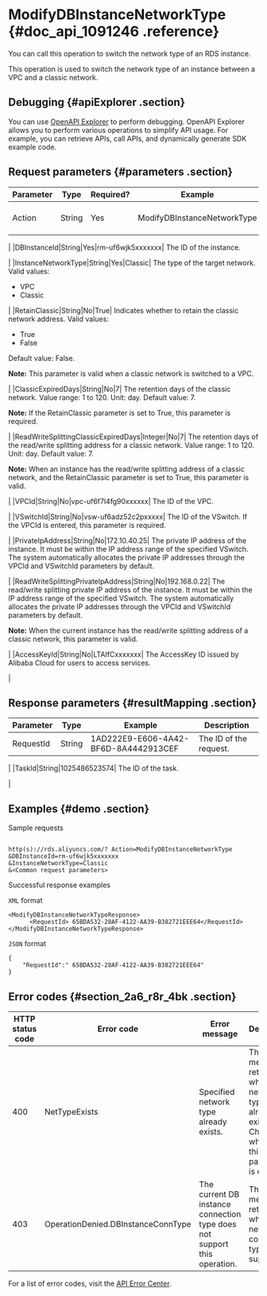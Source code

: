# ModifyDBInstanceNetworkType {#doc_api_1091246 .reference}

You can call this operation to switch the network type of an RDS instance.

This operation is used to switch the network type of an instance between a VPC and a classic network.

## Debugging {#apiExplorer .section}

You can use [OpenAPI Explorer](https://api.aliyun.com/#product=Rds&api=ModifyDBInstanceNetworkType) to perform debugging. OpenAPI Explorer allows you to perform various operations to simplify API usage. For example, you can retrieve APIs, call APIs, and dynamically generate SDK example code.

## Request parameters {#parameters .section}

|Parameter|Type|Required?|Example|Description|
|---------|----|---------|-------|-----------|
|Action|String|Yes|ModifyDBInstanceNetworkType| The operation that you want to perform. Set this parameter to ModifyDBInstanceNetworkType.

 |
|DBInstanceId|String|Yes|rm-uf6wjk5xxxxxxx| The ID of the instance.

 |
|InstanceNetworkType|String|Yes|Classic| The type of the target network. Valid values:

 -   VPC
-   Classic

 |
|RetainClassic|String|No|True| Indicates whether to retain the classic network address. Valid values:

 -   True
-   False

 Default value: False.

 **Note:** This parameter is valid when a classic network is switched to a VPC.

 |
|ClassicExpiredDays|String|No|7| The retention days of the classic network. Value range: 1 to 120. Unit: day. Default value: 7.

 **Note:** If the RetainClassic parameter is set to True, this parameter is required.

 |
|ReadWriteSplittingClassicExpiredDays|Integer|No|7| The retention days of the read/write splitting address for a classic network. Value range: 1 to 120. Unit: day. Default value: 7.

 **Note:** When an instance has the read/write splitting address of a classic network, and the RetainClassic parameter is set to True, this parameter is valid.

 |
|VPCId|String|No|vpc-uf6f7l4fg90xxxxxx| The ID of the VPC.

 |
|VSwitchId|String|No|vsw-uf6adz52c2pxxxxx| The ID of the VSwitch. If the VPCId is entered, this parameter is required.

 |
|PrivateIpAddress|String|No|172.10.40.25| The private IP address of the instance. It must be within the IP address range of the specified VSwitch. The system automatically allocates the private IP addresses through the VPCId and VSwitchId parameters by default.

 |
|ReadWriteSplittingPrivateIpAddress|String|No|192.168.0.22| The read/write splitting private IP address of the instance. It must be within the IP address range of the specified VSwitch. The system automatically allocates the private IP addresses through the VPCId and VSwitchId parameters by default.

 **Note:** When the current instance has the read/write splitting address of a classic network, this parameter is valid.

 |
|AccessKeyId|String|No|LTAIfCxxxxxxx| The AccessKey ID issued by Alibaba Cloud for users to access services.

 |

## Response parameters {#resultMapping .section}

|Parameter|Type|Example|Description|
|---------|----|-------|-----------|
|RequestId|String|1AD222E9-E606-4A42-BF6D-8A4442913CEF| The ID of the request.

 |
|TaskId|String|1025486523574| The ID of the task.

 |

## Examples {#demo .section}

Sample requests

``` {#request_demo}

http(s)://rds.aliyuncs.com/? Action=ModifyDBInstanceNetworkType
&DBInstanceId=rm-uf6wjk5xxxxxxx 
&InstanceNetworkType=Classic 
&<Common request parameters>

```

Successful response examples

`XML` format

``` {#codeblock_w2d_u0x_rl3}
<ModifyDBInstanceNetworkTypeResponse>
	  <RequestId> 65BDA532-28AF-4122-AA39-B382721EEE64</RequestId></ModifyDBInstanceNetworkTypeResponse>
```

`JSON` format

``` {#codeblock_d77_zij_j9m}
{
	"RequestId":" 65BDA532-28AF-4122-AA39-B382721EEE64"
}
```

## Error codes {#section_2a6_r8r_4bk .section}

|HTTP status code|Error code|Error message|Description|
|----------------|----------|-------------|-----------|
|400|NetTypeExists|Specified network type already exists.|The error message returned when the network type already exists. Check whether this parameter is correct.|
|403|OperationDenied.DBInstanceConnType|The current DB instance connection type does not support this operation.|The error message returned when the network connection type is not supported.|

For a list of error codes, visit the [API Error Center](https://error-center.alibabacloud.com/status/product/Rds).

